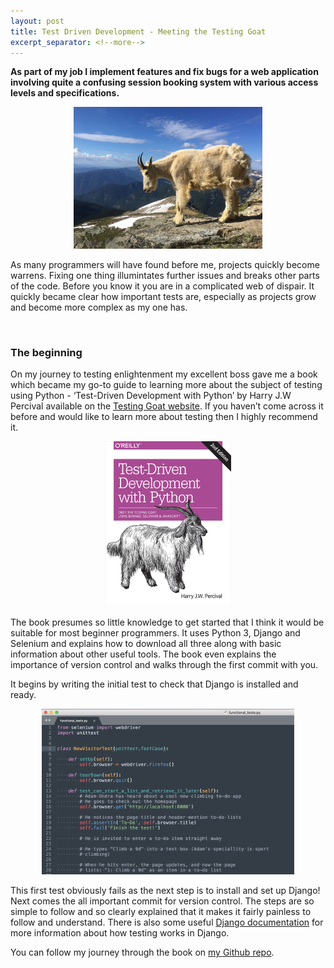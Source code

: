 ```yaml
---
layout: post
title: Test Driven Development - Meeting the Testing Goat
excerpt_separator: <!--more-->
---
```


**As part of my job I implement features and fix bugs for a web application involving quite a confusing session booking system with various access levels and specifications.**  

<p align="center"><img src="/images/TestingOne/Goat.JPG"
     alt="Sunday visit to Eagle Crag" width="60%" /></p>

As many programmers will have found before me, projects quickly become warrens. Fixing one thing illumintates further issues and breaks other parts of the code. Before you know it you are in a complicated web of dispair. It quickly became clear how important tests are, especially as projects grow and become more complex as my one has. 
<!--more-->

<br>

### The beginning

On my journey to testing enlightenment my excellent boss gave me a book which became my go-to guide to learning more about the subject of testing using Python - ‘Test-Driven Development with Python’ by Harry J.W Percival available on the <a href="http://www.obeythetestinggoat.com/" target="_blank">Testing Goat website</a>. If you haven’t come across it before and would like to learn more about testing then I highly recommend it.

<p align="center"><img src="/images/TestingOne/TestGoat.png"
     alt="Sunday visit to Eagle Crag" width="40%" /></p>

The book presumes so little knowledge to get started that I think it would be suitable for most beginner programmers. It uses Python 3, Django and Selenium and explains how to download all three along with basic information about other useful tools. The book even explains the importance of version control and walks through the first commit with you.

It begins by writing the initial test to check that Django is installed and ready.

<p align="center"><img src="/images/TestingOne/FirstTest.png"
     alt="A snippet of my first test" width="80%" /></p>

This first test obviously fails as the next step is to install and set up Django! Next comes the all important commit for version control. The steps are so simple to follow and so clearly explained that it makes it fairly painless to follow and understand. There is also some useful <a href="https://docs.djangoproject.com/en/2.1/topics/testing/" target="_blank">Django documentation</a> for more information about how testing works in Django.

You can follow my journey through the book on <a href="https://github.com/jenjnif/TestingGoat" target="_blank">my Github repo</a>.
